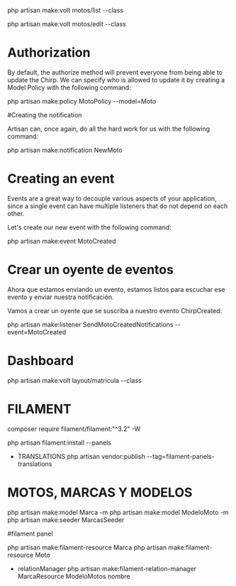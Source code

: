 php artisan make:volt motos/list --class

php artisan make:volt motos/edit --class


# Authorization

By default, the authorize method will prevent everyone from being able to update the Chirp. We can specify who is allowed to update it by creating a Model Policy with the following command:

php artisan make:policy MotoPolicy --model=Moto



#Creating the notification

Artisan can, once again, do all the hard work for us with the following command:

php artisan make:notification NewMoto


# Creating an event

Events are a great way to decouple various aspects of your application, since a single event can have multiple listeners that do not depend on each other.

Let's create our new event with the following command:

php artisan make:event MotoCreated


# Crear un oyente de eventos

Ahora que estamos enviando un evento, estamos listos para escuchar ese evento y enviar nuestra notificación.

Vamos a crear un oyente que se suscriba a nuestro evento ChirpCreated:

php artisan make:listener SendMotoCreatedNotifications --event=MotoCreated



# Dashboard 

php artisan make:volt layout/matricula --class

# FILAMENT 
composer require filament/filament:"^3.2" -W

php artisan filament:install --panels


* TRANSLATIONS
  php artisan vendor:publish --tag=filament-panels-translations


# MOTOS, MARCAS Y MODELOS

php artisan make:model Marca -m
php artisan make:model ModeloMoto -m
php artisan make:seeder MarcasSeeder


#filament panel

php artisan make:filament-resource Marca
php artisan make:filament-resource Moto


* relationManager 
php artisan make:filament-relation-manager MarcaResource ModeloMotos nombre

